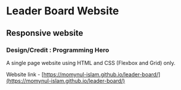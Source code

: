 # Leader Board Website

## Responsive website

### Design/Credit : Programming Hero

A single page website using HTML and CSS (Flexbox and Grid) only.

Website link - [https://momynul-islam.github.io/leader-board/](https://momynul-islam.github.io/leader-board/)
